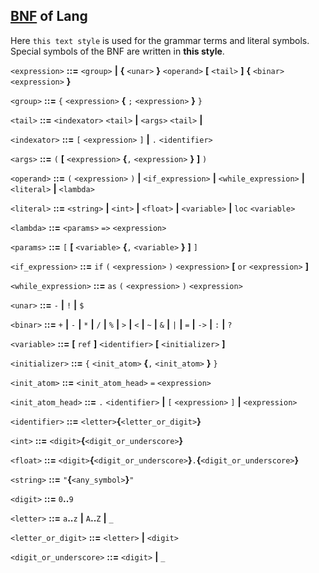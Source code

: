 ## [BNF](https://en.wikipedia.org/wiki/Backus%E2%80%93Naur_form) of Lang

Here `this text style` is used for the grammar terms and literal symbols. Special symbols of the BNF are written in **this style**.

`<expression>` **::=** `<group>` **|** **{** `<unar>` **}** `<operand>` **[** `<tail>` **]** **{** `<binar>` `<expression>` **}**

`<group>` **::=** `{` `<expression>` **{** `;` `<expression>` **}** `}`

`<tail>` **::=** `<indexator>` `<tail>` **|** `<args>` `<tail>` **|**

`<indexator>` **::=** `[` `<expression>` `]` **|** `.` `<identifier>`

`<args>` **::=** `(` **[** `<expression>` **{**`,` `<expression>` **}** **]** `)`

`<operand>` **::=** `(` `<expression>` `)` **|** `<if_expression>` **|** `<while_expression>` **|** `<literal>` **|** `<lambda>`

`<literal>` **::=** `<string>` **|** `<int>` **|** `<float>` **|** `<variable>` **|** `loc` `<variable>`

`<lambda>` **::=** `<params>` `=>` `<expression>`

`<params>` **::=** `[` **[** `<variable>` **{**`,` `<variable>` **}** **]** `]`

`<if_expression>` **::=** `if` `(` `<expression>` `)` `<expression>` **[** `or` `<expression>` **]**

`<while_expression>` **::=** `as` `(` `<expression>` `)` `<expression>`

`<unar>` **::=** `-` **|** `!` **|** `$`

`<binar>` **::=** `+` **|** `-` **|** `*` **|** `/` **|** `%` **|** `>` **|** `<` **|** `~` **|** `&` **|** `|` **|** `=` **|** `->` **|** `:` **|** `?`

`<variable>` **::=** **[** `ref` **]** `<identifier>` **[** `<initializer>` **]**

`<initializer>` **::=** `{` `<init_atom>` **{**`,` `<init_atom>` **}** `}`

`<init_atom>` **::=** `<init_atom_head>` `=` `<expression>`

`<init_atom_head>` **::=** `.` `<identifier>` **|** `[` `<expression>` `]` **|** `<expression>`

`<identifier>` **::=** `<letter>`**{**`<letter_or_digit>`**}**

`<int>` **::=** `<digit>`**{**`<digit_or_underscore>`**}**

`<float>` **::=** `<digit>`**{**`<digit_or_underscore>`**}**`.`**{**`<digit_or_underscore>`**}**

`<string>` **::=** `"`**{**`<any_symbol>`**}**`"`

`<digit>` **::=** `0`**..**`9`

`<letter>` **::=** `a`**..**`z` **|** `A`**..**`Z` **|** `_`

`<letter_or_digit>` **::=** `<letter>` **|** `<digit>`

`<digit_or_underscore>` **::=** `<digit>` **|** `_`